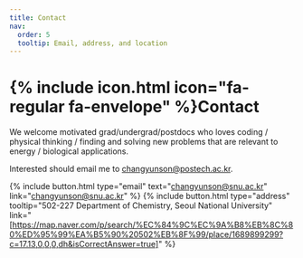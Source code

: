 ```yaml
---
title: Contact
nav:
  order: 5
  tooltip: Email, address, and location
---
```


# {% include icon.html icon="fa-regular fa-envelope" %}Contact

We welcome motivated grad/undergrad/postdocs who loves coding / physical thinking / finding and solving new problems that are relevant to energy / biological applications. 

Interested should email me to changyunson@postech.ac.kr.

{%
  include button.html
  type="email"
  text="changyunson@snu.ac.kr"
  link="changyunson@snu.ac.kr"
%}
{%
  include button.html
  type="address"
  tooltip="502-227 Department of Chemistry, Seoul National University"
  link="[https://map.naver.com/p/search/%EC%84%9C%EC%9A%B8%EB%8C%80%ED%95%99%EA%B5%90%20502%EB%8F%99/place/1689899299?c=17.13,0,0,0,dh&isCorrectAnswer=true]"
%}
